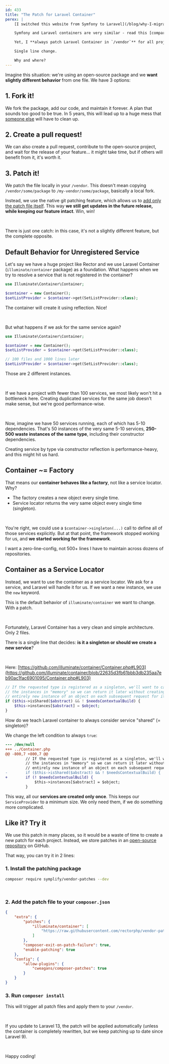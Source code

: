 ```yaml
---
id: 433
title: "The Patch for Laravel Container"
perex: |
    [I switched this website from Symfony to Laravel](/blog/why-I-migrated-this-website-from-symfony-to-laravel) 2,5 years ago, and I [love Laravel Container](/blog/what-i-prefer-about-laravel-dependency-injection-over-symfony) ever since.

    Symfony and Laravel containers are very similar - read this [compare post](/blog/experiment-how-i-replaced-symfony-di-with-laravel-container-in-ecs) if you know one and want to understand the other.

    Yet, I **always patch Laravel Container in `/vendor`** for all projects I use.

    Single line change.

    Why and where?
---
```



Imagine this situation: we're using an open-source package and we **want slightly different behavior** from one file. We have 3 options:

## 1. Fork it!


We fork the package, add our code, and maintain it forever. A plan that sounds too good to be true.
In 5 years, this will lead up to a huge mess that [someone else](https://getrector.com/hire-team) will have to clean up.

## 2. Create a pull request!

We can also create a pull request, contribute to the open-source project, and wait for the release of your feature... it might take time, but if others will benefit from it, it's worth it.


## 3. Patch it!

We patch the file locally in your `/vendor`. This doesn't mean copying `/vendor/some/package` to `/my-vendor/some/package`, basically a local fork.

Instead, we use the native git patching feature, which allows us to [add only the patch file itself](/blog/2020/07/02/how-to-patch-package-in-vendor-yet-allow-its-updates/). This way **we still get updates in the future release, while keeping our feature intact**. Win, win!

<br>

There is just one catch: in this case, it's not a slightly different feature, but the complete opposite.


## Default Behavior for Unregistered Service

Let's say we have a huge project like Rector and we use Laravel Container (`illuminate/container` package) as a foundation.
What happens when we try to resolve a service that is not registered in the container?

```php
use Illuminate\Container\Container;

$container = new Container();
$setListProvider = $container->get(SetListProvider::class);
```

The container will create it using reflection. Nice!

<br>

But what happens if we ask for the same service again?

```php
use Illuminate\Container\Container;

$container = new Container();
$setListProvider = $container->get(SetListProvider::class);

// 100 files and 1000 lines later
$setListProvider = $container->get(SetListProvider::class);
```

Those are 2 different instances.

<br>

If we have a project with fewer than 100 services, we most likely won't hit a bottleneck here. Creating duplicated services for the same job doesn't make sense, but we're good performance-wise.

<br>

Now, imagine we have 50 services running, each of which has 5-10 dependencies. That's 50 instances of the very same 5-10 services, **250-500 waste instances of the same type**, including their constructor dependencies.

Creating service by type via constructor reflection is performance-heavy, and this might hit us hard.

## Container ~= Factory

That means our **container behaves like a factory**, not like a service locator. Why?

* The factory creates a new object every single time.
* Service locator returns the very same object every single time (singleton).

<br>

You're right, we could use a `$container->singleton(...)` call to define all of those services explicitly. But at that point, the framework stopped working for us, and **we started working for the framework**.

I want a zero-line-config, not 500+ lines I have to maintain across dozens of repositories.


## Container as a Service Locator

Instead, we want to use the container as a service locator. We ask for a service, and Laravel will handle it for us. If we want a new instance, we use the `new` keyword.

This is the default behavior of `illuminate/container` we want to change. With a patch.

<br>

Fortunately, Laravel Container has a very clean and simple architecture. Only 2 files.

There is a single line that decides: **is it a singleton or should we create a new service**?

<br>

Here: [https://github.com/illuminate/container/Container.php#L903](https://github.com/illuminate/container/blob/22635d3fb61bbb3db235aa7eb90ac1fac6901095/Container.php#L903)

```php
// If the requested type is registered as a singleton, we'll want to cache off
// the instances in "memory" so we can return it later without creating an
// entirely new instance of an object on each subsequent request for it.
if ($this->isShared($abstract) && ! $needsContextualBuild) {
    $this->instances[$abstract] = $object;
}
```

How do we teach Laravel container to always consider service "shared" (= singleton)?

We change the left condition to always `true`:

```diff
--- /dev/null
+++ ../Container.php
@@ -800,7 +800,7 @@
         // If the requested type is registered as a singleton, we'll want to cache off
         // the instances in "memory" so we can return it later without creating an
         // entirely new instance of an object on each subsequent request for it.
-        if ($this->isShared($abstract) && ! $needsContextualBuild) {
+        if (! $needsContextualBuild) {
             $this->instances[$abstract] = $object;
         }
```

This way, all our **services are created only once**. This keeps our `ServiceProvider` to a minimum size. We only need them, if we do something more complicated.


## Like it? Try it

We use this patch in many places, so it would be a waste of time to create a new patch for each project. Instead, we store patches in an [open-source repository](https://github.com/rectorphp/vendor-patches/blob/main/patches/illuminate-container-container-php.patch) on GitHub.

That way, you can try it in 2 lines:

### 1. Install the patching package

```bash
composer require symplify/vendor-patches --dev
```

<br>

### 2. Add the patch file to your `composer.json`

```json
{
    "extra": {
        "patches": {
            "illuminate/container": [
                "https://raw.githubusercontent.com/rectorphp/vendor-patches/main/patches/illuminate-container-container-php.patch"
            ]
        },
        "composer-exit-on-patch-failure": true,
        "enable-patching": true
    },
    "config": {
        "allow-plugins": {
            "cweagans/composer-patches": true
        }
    }
}
```

### 3. Run `composer install`

This will trigger all patch files and apply them to your `/vendor`.

<br>

If you update to Laravel 13, the patch will be applied automatically (unless the container is completely rewritten, but we keep patching up to date since Laravel 9).

<br>

Happy coding!
